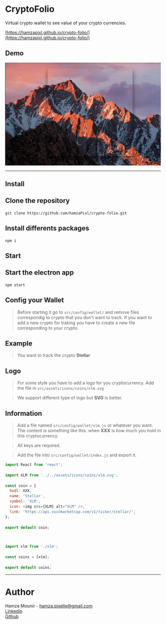 # CryptoFolio

Virtual crypto wallet to see value of your crypto currencies.

[https://hamzapixl.github.io/crypto-folio/](https://hamzapixl.github.io/crypto-folio/) 
  
## Demo

  ![](demo.gif)
    
  ***
  
## Install 

  ## Clone the repository
  ``git clone https://github.com/hamzaPixl/crypto-folio.git``

  ## Install differents packages
  ``npm i``

## Start 

  ## Start the electron app
  ``npm start``

## Config your Wallet

  > Before starting it go to `src/config/wallet/` and remove files correspondig to crypto that you don't want to track. If you want to add a new crypto for traking you have to create a new file corresponding to your crypto.

  ## Example
  
  > You want to track the crypto **Stellar**
  
  ## Logo
  
  > For some style you have to add a logo for you cryptocurrency. Add the file in `src/assets/icons/coins/xlm.svg`
  
  > We support different type of logo but **SVG** is better.
  
  ## Information
  
  > Add a file named `src/config/wallet/xlm.js` or whatever you want. The content is something like this. when **XXX** is how   much you hold in this cryptocurrency.
  
  > All keys are required.
  
  > Add the file into `src/config/wallet/index.js` and export it.
  
  ```javascript
  import React from 'react';

  import XLM from '../../assets/icons/coins/xlm.svg';

  const coin = {
    hodl: XXX,
    name: 'Stellar',
    symbol: 'XLM',
    icon: <img src={XLM} alt="XLM" />,
    link: 'https://api.coinmarketcap.com/v1/ticker/stellar/',
  };

  export default coin;
  ```

  
  ```javascript
  import xlm from './xlm';

  const coins = [xlm];

  export default coins;
  ```
  
  ***
  
  
# Author

Hamza Mounir - hamza.pixelle@gmail.com    
[Linkedin](https://www.linkedin.com/in/hamza-mounir-0a7bb6139/)   
[Github](https://github.com/hamzaPixl)    
